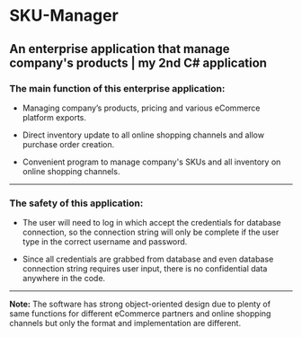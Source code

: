 # SKU-Manager #
## An enterprise application that manage company's products | my 2nd C# application ##

### The main function of this enterprise application: ###

* Managing company’s products, pricing and various eCommerce platform exports.

* Direct inventory update to all online shopping channels and allow purchase order creation.

* Convenient program to manage company's SKUs and all inventory on online shopping channels.

-------------

### The safety of this application: ###

* The user will need to log in which accept the credentials for database connection, so the connection string will only be complete if the user type in the correct username and password.

* Since all credentials are grabbed from database and even database connection string requires user input, there is no confidential data anywhere in the code.

-------------



**Note:**
The software has strong object-oriented design due to plenty of same functions for different eCommerce partners and online shopping channels but only the format and implementation are different.
